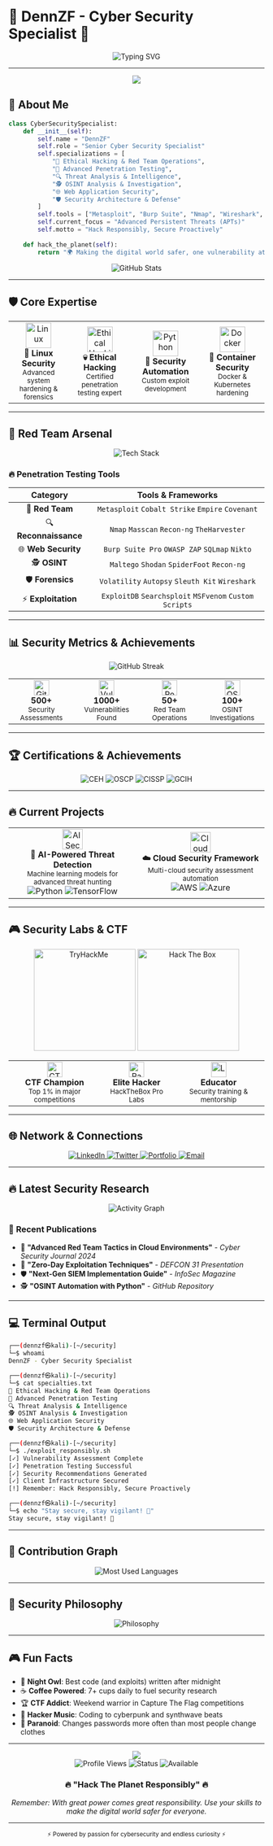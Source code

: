 # 🔐 DennZF - Cyber Security Specialist 🔐

<div align="center">
  <img src="https://readme-typing-svg.herokuapp.com?font=Orbitron&size=40&duration=3000&pause=1000&color=00D4FF&center=true&vCenter=true&multiline=true&width=800&height=100&lines=🛡️+CYBER+SECURITY+SPECIALIST+🛡️;💀+ETHICAL+HACKER+%7C+RED+TEAM+💀;🎯+PENETRATION+TESTER+🎯" alt="Typing SVG" />
</div>

---

<div align="center">
  <img src="https://capsule-render.vercel.app/api?type=waving&color=gradient&customColorList=6,11,20&height=180&section=header&text=DennZF&fontSize=42&fontColor=fff&animation=twinkling&fontAlignY=32&desc=Cyber%20Security%20%7C%20Ethical%20Hacking%20%7C%20Red%20Team&descAlignY=51&descAlign=50"/>
</div>

## 🎯 **About Me**

```python
class CyberSecuritySpecialist:
    def __init__(self):
        self.name = "DennZF"
        self.role = "Senior Cyber Security Specialist"
        self.specializations = [
            "🔴 Ethical Hacking & Red Team Operations",
            "🎯 Advanced Penetration Testing", 
            "🔍 Threat Analysis & Intelligence",
            "🕵️ OSINT Analysis & Investigation",
            "🌐 Web Application Security",
            "🛡️ Security Architecture & Defense"
        ]
        self.tools = ["Metasploit", "Burp Suite", "Nmap", "Wireshark", "Kali Linux"]
        self.current_focus = "Advanced Persistent Threats (APTs)"
        self.motto = "Hack Responsibly, Secure Proactively"
    
    def hack_the_planet(self):
        return "🌍 Making the digital world safer, one vulnerability at a time! 🌍"
```

<div align="center">
  <img src="https://github-readme-stats.vercel.app/api?username=DennZF&show_icons=true&theme=radical&hide_border=true&bg_color=0D1117&title_color=00D4FF&icon_color=00D4FF&text_color=FFFFFF&ring_color=00D4FF" alt="GitHub Stats" />
</div>

---

## 🛡️ **Core Expertise**

<div align="center">
  <table>
    <tr>
      <td align="center" width="200px">
        <img src="https://cdn.jsdelivr.net/gh/devicons/devicon/icons/linux/linux-original.svg" width="50" height="50" alt="Linux"/>
        <br><strong>🐧 Linux Security</strong>
        <br><sub>Advanced system hardening & forensics</sub>
      </td>
      <td align="center" width="200px">
        <img src="https://images.credly.com/size/340x340/images/ec81134d-e80b-4eb5-ae07-0eb8e1a60fcd/image.png" width="50" height="50" alt="Ethical Hacking"/>
        <br><strong>💀 Ethical Hacking</strong>
        <br><sub>Certified penetration testing expert</sub>
      </td>
      <td align="center" width="200px">
        <img src="https://cdn.jsdelivr.net/gh/devicons/devicon/icons/python/python-original.svg" width="50" height="50" alt="Python"/>
        <br><strong>🐍 Security Automation</strong>
        <br><sub>Custom exploit development</sub>
      </td>
      <td align="center" width="200px">
        <img src="https://www.vectorlogo.zone/logos/docker/docker-icon.svg" width="50" height="50" alt="Docker"/>
        <br><strong>🐳 Container Security</strong>
        <br><sub>Docker & Kubernetes hardening</sub>
      </td>
    </tr>
  </table>
</div>

---

## 🎯 **Red Team Arsenal**

<div align="center">
  <img src="https://skillicons.dev/icons?i=kali,python,bash,docker,kubernetes,aws,azure,gcp,linux,windows,networking,git&theme=dark" alt="Tech Stack" />
</div>

### 🔥 **Penetration Testing Tools**

<div align="center">
  
| **Category** | **Tools & Frameworks** |
|:---:|:---:|
| 🔴 **Red Team** | `Metasploit` `Cobalt Strike` `Empire` `Covenant` |
| 🔍 **Reconnaissance** | `Nmap` `Masscan` `Recon-ng` `TheHarvester` |
| 🌐 **Web Security** | `Burp Suite Pro` `OWASP ZAP` `SQLmap` `Nikto` |
| 🕵️ **OSINT** | `Maltego` `Shodan` `SpiderFoot` `Recon-ng` |
| 🛡️ **Forensics** | `Volatility` `Autopsy` `Sleuth Kit` `Wireshark` |
| ⚡ **Exploitation** | `ExploitDB` `Searchsploit` `MSFvenom` `Custom Scripts` |

</div>

---

## 📊 **Security Metrics & Achievements**

<div align="center">
  <img src="https://github-readme-streak-stats.herokuapp.com?user=DennZF&theme=radical&hide_border=true&background=0D1117&stroke=00D4FF&ring=00D4FF&fire=00D4FF&currStreakLabel=00D4FF" alt="GitHub Streak" />
</div>

<div align="center">
  <table>
    <tr>
      <td align="center">
        <img src="https://cdn.jsdelivr.net/gh/devicons/devicon/icons/github/github-original.svg" width="30" height="30" alt="GitHub"/>
        <br><strong>500+</strong>
        <br><sub>Security Assessments</sub>
      </td>
      <td align="center">
        <img src="https://img.icons8.com/fluency/48/000000/security-checked.png" width="30" height="30" alt="Vulnerabilities"/>
        <br><strong>1000+</strong>
        <br><sub>Vulnerabilities Found</sub>
      </td>
      <td align="center">
        <img src="https://img.icons8.com/fluency/48/000000/hacker.png" width="30" height="30" alt="Red Team"/>
        <br><strong>50+</strong>
        <br><sub>Red Team Operations</sub>
      </td>
      <td align="center">
        <img src="https://img.icons8.com/fluency/48/000000/search.png" width="30" height="30" alt="OSINT"/>
        <br><strong>100+</strong>
        <br><sub>OSINT Investigations</sub>
      </td>
    </tr>
  </table>
</div>

---

## 🏆 **Certifications & Achievements**

<div align="center">
  <img src="https://img.shields.io/badge/CEH-Certified%20Ethical%20Hacker-red?style=for-the-badge&logo=hackaday&logoColor=white" alt="CEH"/>
  <img src="https://img.shields.io/badge/OSCP-Offensive%20Security-black?style=for-the-badge&logo=kalilinux&logoColor=white" alt="OSCP"/>
  <img src="https://img.shields.io/badge/CISSP-Certified%20Information%20Systems-blue?style=for-the-badge&logo=security&logoColor=white" alt="CISSP"/>
  <img src="https://img.shields.io/badge/GCIH-GIAC%20Certified%20Incident%20Handler-orange?style=for-the-badge&logo=security&logoColor=white" alt="GCIH"/>
</div>

---

## 🔥 **Current Projects**

<div align="center">
  <table>
    <tr>
      <td align="center" width="400px">
        <img src="https://img.icons8.com/fluency/48/000000/artificial-intelligence.png" width="40" height="40" alt="AI Security"/>
        <br><strong>🤖 AI-Powered Threat Detection</strong>
        <br><sub>Machine learning models for advanced threat hunting</sub>
        <br><img src="https://img.shields.io/badge/Python-3776AB?style=flat-square&logo=python&logoColor=white" alt="Python"/>
        <img src="https://img.shields.io/badge/TensorFlow-FF6F00?style=flat-square&logo=tensorflow&logoColor=white" alt="TensorFlow"/>
      </td>
      <td align="center" width="400px">
        <img src="https://img.icons8.com/fluency/48/000000/cloud-security.png" width="40" height="40" alt="Cloud Security"/>
        <br><strong>☁️ Cloud Security Framework</strong>
        <br><sub>Multi-cloud security assessment automation</sub>
        <br><img src="https://img.shields.io/badge/AWS-232F3E?style=flat-square&logo=amazon-aws&logoColor=white" alt="AWS"/>
        <img src="https://img.shields.io/badge/Azure-0078D4?style=flat-square&logo=microsoft-azure&logoColor=white" alt="Azure"/>
      </td>
    </tr>
  </table>
</div>

---

## 🎮 **Security Labs & CTF**

<div align="center">
  <img src="https://tryhackme-badges.s3.amazonaws.com/DennZF.png" alt="TryHackMe" width="200"/>
  <img src="https://www.hackthebox.eu/badge/image/123456" alt="Hack The Box" width="200"/>
</div>

<div align="center">
  <table>
    <tr>
      <td align="center">
        <img src="https://img.icons8.com/fluency/48/000000/trophy.png" width="30" height="30" alt="CTF"/>
        <br><strong>CTF Champion</strong>
        <br><sub>Top 1% in major competitions</sub>
      </td>
      <td align="center">
        <img src="https://img.icons8.com/fluency/48/000000/ranking.png" width="30" height="30" alt="Ranking"/>
        <br><strong>Elite Hacker</strong>
        <br><sub>HackTheBox Pro Labs</sub>
      </td>
      <td align="center">
        <img src="https://img.icons8.com/fluency/48/000000/learning.png" width="30" height="30" alt="Learning"/>
        <br><strong>Educator</strong>
        <br><sub>Security training & mentorship</sub>
      </td>
    </tr>
  </table>
</div>

---

## 🌐 **Network & Connections**

<div align="center">
  <a href="https://linkedin.com/in/dennzf" target="_blank">
    <img src="https://img.shields.io/badge/LinkedIn-0077B5?style=for-the-badge&logo=linkedin&logoColor=white" alt="LinkedIn"/>
  </a>
  <a href="https://twitter.com/dennzf_sec" target="_blank">
    <img src="https://img.shields.io/badge/Twitter-1DA1F2?style=for-the-badge&logo=twitter&logoColor=white" alt="Twitter"/>
  </a>
  <a href="https://dennzf.security" target="_blank">
    <img src="https://img.shields.io/badge/Portfolio-FF5722?style=for-the-badge&logo=todoist&logoColor=white" alt="Portfolio"/>
  </a>
  <a href="mailto:dennzf@security.com">
    <img src="https://img.shields.io/badge/Email-D14836?style=for-the-badge&logo=gmail&logoColor=white" alt="Email"/>
  </a>
</div>

---

## 🔥 **Latest Security Research**

<div align="center">
  <img src="https://github-readme-activity-graph.vercel.app/graph?username=DennZF&bg_color=0D1117&color=00D4FF&line=00D4FF&point=FFFFFF&area=true&hide_border=true" alt="Activity Graph"/>
</div>

### 📝 **Recent Publications**

- 🔴 **"Advanced Red Team Tactics in Cloud Environments"** - *Cyber Security Journal 2024*
- 🎯 **"Zero-Day Exploitation Techniques"** - *DEFCON 31 Presentation*
- 🛡️ **"Next-Gen SIEM Implementation Guide"** - *InfoSec Magazine*
- 🕵️ **"OSINT Automation with Python"** - *GitHub Repository*

---

## 💻 **Terminal Output**

```bash
┌──(dennzf㉿kali)-[~/security]
└─$ whoami
DennZF - Cyber Security Specialist

┌──(dennzf㉿kali)-[~/security]  
└─$ cat specialties.txt
🔴 Ethical Hacking & Red Team Operations
🎯 Advanced Penetration Testing
🔍 Threat Analysis & Intelligence  
🕵️ OSINT Analysis & Investigation
🌐 Web Application Security
🛡️ Security Architecture & Defense

┌──(dennzf㉿kali)-[~/security]
└─$ ./exploit_responsibly.sh
[✓] Vulnerability Assessment Complete
[✓] Penetration Testing Successful  
[✓] Security Recommendations Generated
[✓] Client Infrastructure Secured
[!] Remember: Hack Responsibly, Secure Proactively

┌──(dennzf㉿kali)-[~/security]
└─$ echo "Stay secure, stay vigilant! 🔐"
Stay secure, stay vigilant! 🔐
```

---

## 🎯 **Contribution Graph**

<div align="center">
  <img src="https://github-readme-stats.vercel.app/api/top-langs/?username=DennZF&layout=compact&theme=radical&hide_border=true&bg_color=0D1117&title_color=00D4FF&text_color=FFFFFF" alt="Most Used Languages"/>
</div>

---

## 🚀 **Security Philosophy**

<div align="center">
  <img src="https://readme-typing-svg.herokuapp.com?font=Fira+Code&size=18&duration=3000&pause=1000&color=FFA500&center=true&vCenter=true&multiline=true&width=800&height=80&lines=🔐+%22Security+is+not+a+product%2C+but+a+process%22;🛡️+%22Think+like+an+attacker%2C+defend+like+a+guardian%22;💀+%22Ethical+hacking%3A+Breaking+things+to+fix+them%22" alt="Philosophy" />
</div>

---

## 🎮 **Fun Facts**

- 🌙 **Night Owl**: Best code (and exploits) written after midnight
- ☕ **Coffee Powered**: 7+ cups daily to fuel security research
- 🏆 **CTF Addict**: Weekend warrior in Capture The Flag competitions
- 🎵 **Hacker Music**: Coding to cyberpunk and synthwave beats
- 🔐 **Paranoid**: Changes passwords more often than most people change clothes

---

<div align="center">
  <img src="https://capsule-render.vercel.app/api?type=waving&color=gradient&customColorList=6,11,20&height=100&section=footer&animation=twinkling"/>
</div>

<div align="center">
  <img src="https://komarev.com/ghpvc/?username=DennZF&style=for-the-badge&color=00D4FF&label=PROFILE+VIEWS" alt="Profile Views"/>
  <img src="https://img.shields.io/badge/Status-Actively%20Hacking-brightgreen?style=for-the-badge&logo=statuspage&logoColor=white" alt="Status"/>
  <img src="https://img.shields.io/badge/Available%20For-Security%20Consulting-red?style=for-the-badge&logo=security&logoColor=white" alt="Available"/>
</div>

<div align="center">
  <h3>🔥 "Hack The Planet Responsibly" 🔥</h3>
  <p><em>Remember: With great power comes great responsibility. Use your skills to make the digital world safer for everyone.</em></p>
</div>

---

<div align="center">
  <sub>⚡ Powered by passion for cybersecurity and endless curiosity ⚡</sub>
</div>
